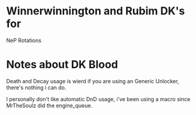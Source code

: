 # Winnerwinnington and Rubim DK's for
NeP Rotations

# Notes about DK Blood
Death and Decay usage is wierd if you are using an Generic Unlocker, there's nothing i can do.

I personally don't like automatic DnD usage, i've been using a macro since MrTheSoulz did the engine_queue.
